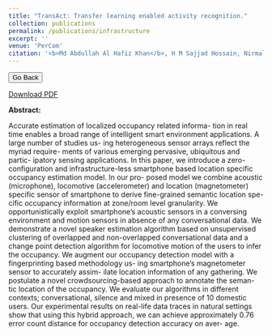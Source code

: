 ```yaml
---
title: "TransAct: Transfer learning enabled activity recognition."
collection: publications
permalink: /publications/infrastructure
excerpt: ''
venue: 'PerCom'
citation: '<b>Md Abdullah Al Hafiz Khan</b>, H M Sajjad Hossain, Nirmalya Roy. <i>EAI Endorsed Transactions on Context-aware Systems and Applications 15(5): e3, 2015.</i>'
---
```

<script>
function goBack() {
  window.history.back()
}
</script>

<button onclick="goBack()">Go Back</button>

[Download PDF](https://ahafizk.github.io/files/infrastructure.pdf)

<b>Abstract:</b>

Accurate estimation of localized occupancy related informa-
tion in real time enables a broad range of intelligent smart
environment applications. A large number of studies us-
ing heterogeneous sensor arrays reflect the myriad require-
ments of various emerging pervasive, ubiquitous and partic-
ipatory sensing applications. In this paper, we introduce a
zero-configuration and infrastructure-less smartphone based
location specific occupancy estimation model. In our pro-
posed model we combine acoustic (microphone), locomotive
(accelerometer) and location (magnetometer) specific sensor
of smartphone to derive fine-grained semantic location spe-
cific occupancy information at zone/room level granularity.
We opportunistically exploit smartphone’s acoustic sensors
in a conversing environment and motion sensors in absence
of any conversational data. We demonstrate a novel speaker
estimation algorithm based on unsupervised clustering of
overlapped and non-overlapped conversational data and a
change point detection algorithm for locomotive motion of
the users to infer the occupancy. We augment our occupancy
detection model with a fingerprinting based methodology us-
ing smartphone’s magnetometer sensor to accurately assim-
ilate location information of any gathering. We postulate a
novel crowdsourcing-based approach to annotate the seman-
tic location of the occupancy. We evaluate our algorithms
in different contexts; conversational, silence and mixed in
presence of 10 domestic users. Our experimental results on
real-life data traces in natural settings show that using this
hybrid approach, we can achieve approximately 0.76 error
count distance for occupancy detection accuracy on aver-
age.